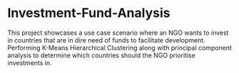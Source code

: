 # Investment-Fund-Analysis
This project showcases a use case scenario where an NGO wants to invest in countries that are in dire need of funds to facilitate development. Performing K-Means Hierarchical Clustering along with principal component analysis to determine which countries should the NGO prioritise investments in.
